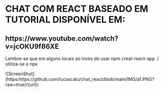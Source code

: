 <h1>CHAT COM REACT BASEADO EM TUTORIAL DISPONÍVEL EM: </h1>
<h2>https://www.youtube.com/watch?v=jcOKU9f86XE</h2>
<p>Lembre-se que em alguns locais ao inves de usar npm creat-react-app ./ utiliza-se o npx <p>
  ![ScreenShot](https:https://github.com/lucascalu/chat_react/blob/main/IMG/a1.PNG?raw=true//{url})
